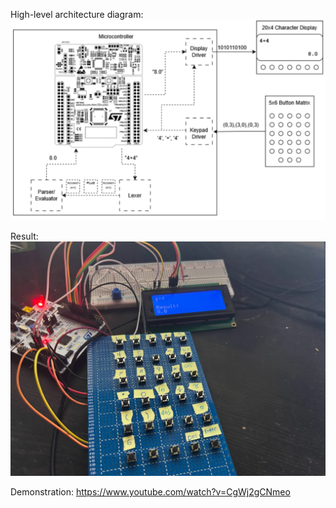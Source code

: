 High-level architecture diagram:
![Diagram](diagram.png)

Result:
![Result](result.png)

Demonstration: https://www.youtube.com/watch?v=CgWj2gCNmeo
